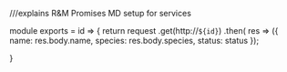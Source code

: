 ///explains R&M Promises MD setup for services


module exports = id => {
  return request 
  .get(http://`${id}`)
  .then( res => ({
    name: res.body.name,
    species: res.body.species,
    status: status
  });
    
    
}